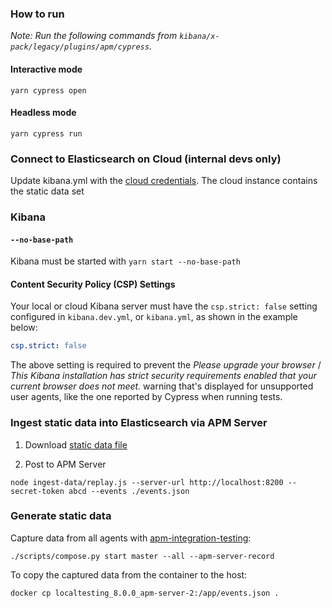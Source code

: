### How to run

_Note: Run the following commands from `kibana/x-pack/legacy/plugins/apm/cypress`._

#### Interactive mode

```
yarn cypress open
```

#### Headless mode

```
yarn cypress run
```

### Connect to Elasticsearch on Cloud (internal devs only)

Update kibana.yml with the [cloud credentials](https://p.elstc.co/paste/nRxc9Fuq#0GKJvmrJajnl-PjgBZSnpItKaixWgPb2xn6DCyGD6nw). The cloud instance contains the static data set

### Kibana

#### `--no-base-path`

Kibana must be started with `yarn start --no-base-path`

#### Content Security Policy (CSP) Settings

Your local or cloud Kibana server must have the `csp.strict: false` setting
configured in `kibana.dev.yml`, or `kibana.yml`, as shown in the example below:

```yaml
csp.strict: false
```

The above setting is required to prevent the _Please upgrade
your browser_ / _This Kibana installation has strict security requirements
enabled that your current browser does not meet._ warning that's displayed for
unsupported user agents, like the one reported by Cypress when running tests.

### Ingest static data into Elasticsearch via APM Server

1. Download [static data file](https://storage.googleapis.com/apm-ui-e2e-static-data/events.json)

2. Post to APM Server

```
node ingest-data/replay.js --server-url http://localhost:8200 --secret-token abcd --events ./events.json
```

### Generate static data

Capture data from all agents with [apm-integration-testing](https://github.com/elastic/apm-integration-testing):

```
./scripts/compose.py start master --all --apm-server-record
```

To copy the captured data from the container to the host:

```
docker cp localtesting_8.0.0_apm-server-2:/app/events.json .
```

